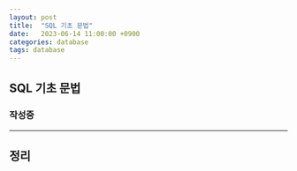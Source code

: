 ```yaml
---
layout: post
title:  "SQL 기초 문법"
date:   2023-06-14 11:00:00 +0900
categories: database
tags: database
---
```



## SQL 기초 문법

### 작성중

---

## 정리

